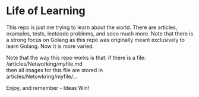 # Life of Learning
This repo is just me trying to learn about the world. There are articles, examples, tests, leetcode problems, and sooo much more. Note that there is a strong focus on Golang as this repo was originally meant exclusively to learn Golang. Now it is more varied.

Note that the way this repo works is that:
if there is a file:  
/articles/Networking/myfile.md  
then all images for this file are stored in  
articles/Netowkring/myfile/...





Enjoy, and remember - Ideas Win!


